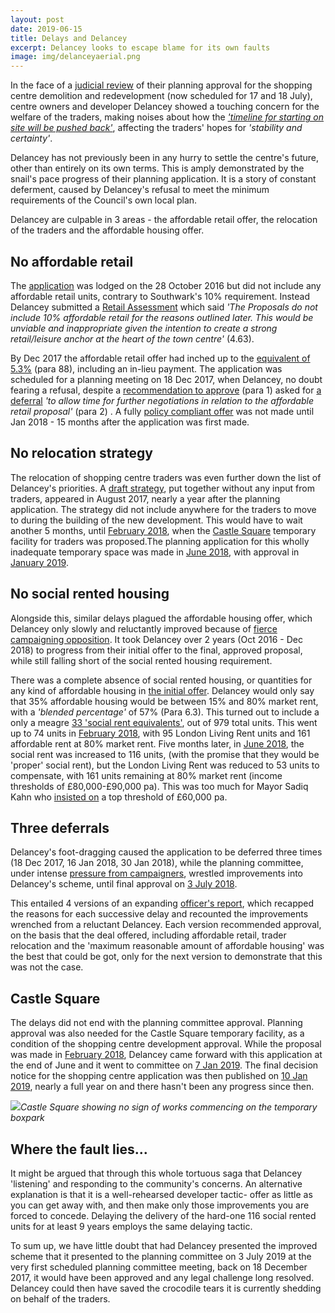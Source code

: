 ```yaml
---
layout: post
date: 2019-06-15
title: Delays and Delancey
excerpt: Delancey looks to escape blame for its own faults
image: img/delanceyaerial.png
---
```


In the face of a [judicial review](https://35percent.org/2019-03-05-elephant-shopping-centre-judicial-review/) of their planning approval for the shopping centre demolition and redevelopment (now scheduled for 17 and 18 July), centre owners and developer Delancey showed a touching concern for the welfare of the traders, making noises about how the _['timeline for starting on site will be pushed back'](https://www.london-se1.co.uk/news/view/9863)_, affecting the traders' hopes for _'stability and certainty'_.

Delancey has not previously been in any hurry to settle the centre's future, other than entirely on its own terms.  This is amply demonstrated by the snail's pace progress of their planning application.  It is a story of constant deferment, caused by Delancey's refusal to meet the minimum requirements of the Council's own local plan.

Delancey are culpable in 3 areas - the affordable retail offer, the relocation of the traders and the affordable housing offer.

## No affordable retail
 
The [application](https://planbuild.southwark.gov.uk/documents/?GetDocument=%7b%7b%7b!jyNktp6uoRKVofXMUvOmvA%3d%3d!%7d%7d%7d) was lodged on the 28 October 2016 but did not include any affordable retail units, contrary to Southwark's 10% requirement.  Instead Delancey submitted a [Retail Assessment]() which said _'The Proposals do not include 10% affordable retail for the reasons outlined later. This would be unviable and inappropriate given the intention to create a strong retail/leisure anchor at the heart of the town centre'_ (4.63).  

By Dec 2017 the affordable retail offer had inched up to the [equivalent of 5.3%](https://docdro.id/Ax564vh) (para 88), including an in-lieu payment. The application was scheduled for a planning  meeting on 18 Dec 2017, when Delancey, no doubt fearing a refusal, despite a [recommendation to approve](https://docdro.id/Ax564vh) (para 1) asked for [a deferral](https://docdro.id/yRVyr1u) _'to allow time for further negotiations in relation to the affordable retail proposal'_ (para 2) .  A fully [policy compliant offer](https://planbuild.southwark.gov.uk/documents/?GetDocument=%7b%7b%7b!k0%2f9zNPAdMf5Ya4yWjd0Bw%3d%3d!%7d%7d%7d) was not made until Jan 2018 - 15 months after the application was first made.

## No relocation strategy

The relocation of shopping centre traders was even further down the list of Delancey's priorities.  A [draft strategy](https://planbuild.southwark.gov.uk/documents/?GetDocument=%7b%7b%7b!CgEoZ4vEh0beAm1jRSlUrA%3d%3d!%7d%7d%7d), put together without any input from traders, appeared in August 2017, nearly a year after the planning application. The strategy did not include anywhere for the traders to move to during the building of the new development.  This would have to wait another 5 months, until [February 2018](https://planbuild.southwark.gov.uk/documents/?GetDocument=%7b%7b%7b!0iVzasdHCgb1eVmQCrssOg%3d%3d!%7d%7d%7d), when the [Castle Square](https://35percent.org/2018-10-30-shopping-centre-legal-challenge/) temporary facility for traders was proposed.The planning application for this wholly inadequate temporary space was made in [June 2018](https://planbuild.southwark.gov.uk/documents/?GetDocument=%7b%7b%7b!hAV0cqN%2bsOq%2febuFpH0spQ%3d%3d!%7d%7d%7d), with approval in [January 2019](https://planning.southwark.gov.uk/online-applications/applicationDetails.do?keyVal=_STHWR_DCAPR_9578882&activeTab=summary).

## No social rented housing
 
Alongside this, similar delays plagued the affordable housing offer, which Delancey only slowly and reluctantly improved because of [fierce campaigning opposition](https://35percent.org/2018-06-26-delancey-tries-again/).  It took Delancey over 2 years (Oct 2016 - Dec 2018) to progress from their initial offer to the final, approved proposal, while still falling short of the social rented housing requirement. 

There was a complete absence of social rented housing, or quantities for any kind of affordable housing in [the initial offer](https://planbuild.southwark.gov.uk/documents/?GetDocument=%7b%7b%7b!i%2fH2BvEXXozMcypxg9AnYA%3d%3d!%7d%7d%7d). Delancey would only say that 35% affordable housing would be between 15% and 80% market rent, with a _'blended percentage'_ of 57% (Para 6.3).  This turned out to include a only a meagre [33 'social rent equivalents'](https://planbuild.southwark.gov.uk/documents/?GetDocument=%7b%7b%7b!SeVE7nVBcuVxpQARghoUbA%3d%3d!%7d%7d%7d), out of 979 total units.  This went up to 74 units in [February 2018](https://planbuild.southwark.gov.uk/documents/?GetDocument=%7b%7b%7b!0iVzasdHCgb1eVmQCrssOg%3d%3d!%7d%7d%7d), with 95 London Living Rent units and 161 affordable rent at 80% market rent.  Five months later, in [June 2018](https://planbuild.southwark.gov.uk/documents/?GetDocument=%7b%7b%7b!b5xBNaYRSleWlYx6oXVrEA%3d%3d!%7d%7d%7d), the social rent was increased to 116 units, (with the promise that they would be 'proper' social rent), but the London Living Rent was reduced to 53 units to compensate, with 161 units remaining at 80% market rent (income thresholds of £80,000-£90,000 pa). This was too much for Mayor Sadiq Kahn who [insisted on](https://planbuild.southwark.gov.uk/documents/?GetDocument=%7b%7b%7b!TivFPuHnthygbiMWO4k6Tw%3d%3d!%7d%7d%7d) a  top threshold of £60,000 pa.

## Three deferrals

Delancey's foot-dragging caused the application to be deferred three times (18 Dec 2017, 16 Jan 2018, 30 Jan 2018), while the planning committee, under intense [pressure from campaigners](https://35percent.org/2018-06-26-delancey-tries-again/), wrestled improvements into Delancey's scheme, until final approval on [3 July 2018](https://moderngov.southwark.gov.uk/ieListDocuments.aspx?CId=119&MId=5723&Ver=4).

This entailed 4 versions of an expanding [officer's report](https://moderngov.southwark.gov.uk/documents/s76025/ITEM%201%20-%20REPORT%2016AP4458.pdf), which recapped the reasons for each successive delay and recounted the improvements wrenched from a reluctant Delancey.  Each version recommended approval, on the basis that the deal offered, including affordable retail, trader relocation and the 'maximum reasonable amount of affordable housing' was the best that could be got, only for the next version to demonstrate that this was not the case.

## Castle Square

The delays did not end with the planning committee approval.  Planning approval was also needed for the Castle Square temporary facility, as a condition of the shopping centre development approval.  While the proposal was made in [February 2018](https://planbuild.southwark.gov.uk/documents/?GetDocument=%7b%7b%7b!0iVzasdHCgb1eVmQCrssOg%3d%3d!%7d%7d%7d), Delancey came forward with this application at the end of June and it went to committee on [7 Jan 2019](https://moderngov.southwark.gov.uk/ieListDocuments.aspx?CId=353&MId=6315&Ver=4).  The final decision notice for the shopping centre application was then published on [10 Jan 2019](https://planbuild.southwark.gov.uk/documents/?GetDocument=%7b%7b%7b!E6IobTn81r9jhON1O8ivDA%3d%3d!%7d%7d%7d), nearly a full year on and there hasn't been any progress since then.

![](https://35percent.org/img/emptycastlesquare.jpg)*Castle Square showing no sign of works commencing on the temporary boxpark* 

## Where the fault lies...
 

It might be argued that through this whole tortuous saga that Delancey 'listening' and responding to the community's concerns.  An alternative explanation is that it is a well-rehearsed developer tactic- offer as little as you can get away with, and then make only those improvements you are forced to concede. Delaying the delivery of the hard-one 116 social rented units for at least 9 years employs the same delaying tactic. 

To sum up, we have little doubt that had Delancey presented the improved scheme that it presented to the planning committee on 3 July 2019 at the very first scheduled planning committee meeting, back on 18 December 2017, it would have been approved and any legal challenge long resolved.  Delancey could then have saved the crocodile tears it is currently shedding on behalf of the traders.

<meta name="twitter:card" content="summary_large_image">
<meta name="twitter:site" content="@35percent_EAN">
<meta name="twitter:title" content="Delancey's delays">
<meta name="twitter:description" content="Delancey looks to escape blame for its own faults.">
<meta name="twitter:image" content="https://35percent.org/img/emptycastlesquare.jpg">
